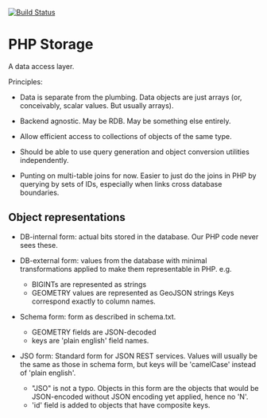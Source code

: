 [![Build Status](https://travis-ci.org/EarthlingInteractive/PHPStorage.svg)](https://travis-ci.org/EarthlingInteractive/PHPStorage)

# PHP Storage

A data access layer.

Principles:

- Data is separate from the plumbing.  Data objects are just arrays
  (or, conceivably, scalar values.  But usually arrays).

- Backend agnostic.  May be RDB.  May be something else entirely.

- Allow efficient access to collections of objects of the same type.

- Should be able to use query generation and object conversion utilities
  independently.

- Punting on multi-table joins for now.
  Easier to just do the joins in PHP by querying by sets of IDs,
  especially when links cross database boundaries.


## Object representations

- DB-internal form: actual bits stored in the database.
  Our PHP code never sees these.

- DB-external form: values from the database with minimal
  transformations applied to make them representable in PHP.  e.g.
  - BIGINTs are represented as strings
  - GEOMETRY values are represented as GeoJSON strings
  Keys correspond exactly to column names.

- Schema form: form as described in schema.txt.
  - GEOMETRY fields are JSON-decoded
  - keys are 'plain english' field names.

- JSO form: Standard form for JSON REST services.
  Values will usually be the same as those in schema form,
  but keys will be 'camelCase' instead of 'plain english'.
  - "JSO" is not a typo.  Objects in this form are the objects that
    would be JSON-encoded without JSON encoding yet applied, hence no
    'N'.
  - 'id' field is added to objects that have composite keys.
  
